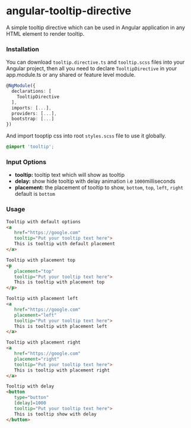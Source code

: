 # angular-tooltip-directive


A simple tooltip directive which can be used in Angular application in any HTML element to render tooltip.

### Installation
You can download `tooltip.directive.ts` and `tooltip.scss` files into your Angular project, then all you need to declare `TooltipDirective` in your app.module.ts or any shared or feature level module.

```typescript
@NgModule({
  declarations: [
    TooltipDirective
  ],
  imports: [...],
  providers: [...],
  bootstrap: [...]
})
```

And import tooptip css into root `styles.scss` file to use it globally.

```scss
@import 'tooltip';
```

### Input Options
* **tooltip:** tooltip text which will show as tooltip
* **delay:** show hide tooltip with delay animation i.e `1000`milliseconds
* **placement:** the placement of tooltip to show, `bottom`, `top`, `left`, `right` default is `bottom`


### Usage
```html
Tooltip with default options
<a 
   href="https://google.com" 
   tooltip="Put your tooltip text here">
   This is tooltip with default placement
</a>

Tooltip with placement top
<p 
   placement="top"
   tooltip="Put your tooltip text here">
   This is tooltip with placement top
</p>

Tooltip with placement left
<a 
   href="https://google.com" 
   placement="left"
   tooltip="Put your tooltip text here">
   This is tooltip with placement left
</a>

Tooltip with placement right
<a 
   href="https://google.com" 
   placement="right"
   tooltip="Put your tooltip text here">
   This is tooltip with placement right
</a>

Tooltip with delay 
<button 
   type="button" 
   [delay]=1000
   tooltip="Put your tooltip text here">
   This is tooltip show with delay
</button>
```

